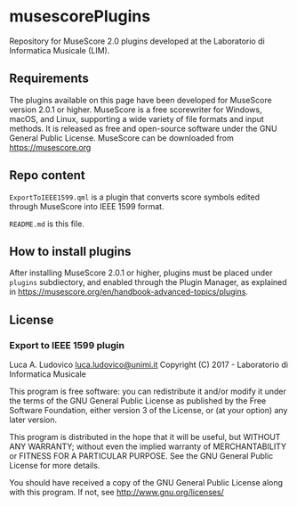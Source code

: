 # musescorePlugins
Repository for MuseScore 2.0 plugins developed at the Laboratorio di Informatica Musicale (LIM).

## Requirements

The plugins available on this page have been developed for MuseScore version 2.0.1 or higher.
MuseScore is a free scorewriter for Windows, macOS, and Linux, supporting a wide variety of file formats and input methods. It is released as free and open-source software under the GNU General Public License.
MuseScore can be downloaded from <https://musescore.org>

## Repo content

`ExportToIEEE1599.qml` is a plugin that converts score symbols edited through MuseScore into IEEE 1599 format.

`README.md` is this file.

## How to install plugins

After installing MuseScore 2.0.1 or higher, plugins must be placed under `plugins` subdiectory, and enabled through the Plugin Manager, as explained in <https://musescore.org/en/handbook-advanced-topics/plugins>.

## License

### Export to IEEE 1599 plugin
Luca A. Ludovico
luca.ludovico@unimi.it
Copyright (C) 2017 - Laboratorio di Informatica Musicale

This program is free software: you can redistribute it and/or modify
it under the terms of the GNU General Public License as published by
the Free Software Foundation, either version 3 of the License, or
(at your option) any later version.

This program is distributed in the hope that it will be useful,
but WITHOUT ANY WARRANTY; without even the implied warranty of
MERCHANTABILITY or FITNESS FOR A PARTICULAR PURPOSE.  See the
GNU General Public License for more details.

You should have received a copy of the GNU General Public License
along with this program.  If not, see <http://www.gnu.org/licenses/>
